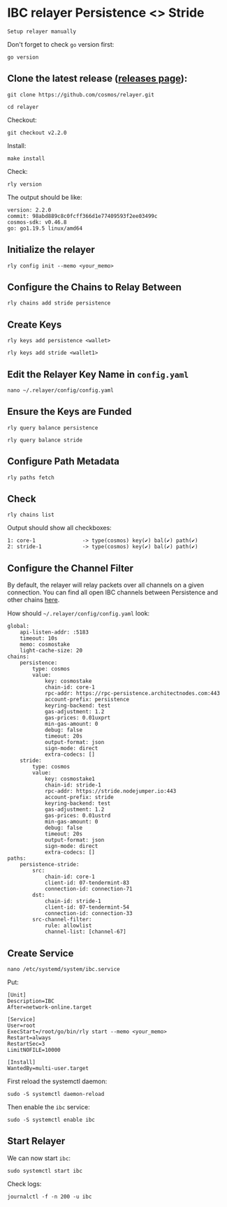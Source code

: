 # IBC relayer Persistence <> Stride
``Setup relayer manually``

Don't forget to check `go` version first:
```console
go version
```

## Clone the latest release ([releases page](https://github.com/cosmos/relayer/releases)):
```console
git clone https://github.com/cosmos/relayer.git
```
```console
cd relayer
```

Checkout:
```console
git checkout v2.2.0
```

Install:
```console
make install
```

Check:
```console
rly version
```
The output should be like:
```
version: 2.2.0
commit: 98abd889c8c0fcff366d1e77409593f2ee03499c
cosmos-sdk: v0.46.8
go: go1.19.5 linux/amd64
```

## Initialize the relayer
```console
rly config init --memo <your_memo>
```

## Configure the Chains to Relay Between
```console
rly chains add stride persistence
```

## Create Keys
```console
rly keys add persistence <wallet>
```
```console
rly keys add stride <wallet1>
```

## Edit the Relayer Key Name in `config.yaml`
```console
nano ~/.relayer/config/config.yaml
```

## Ensure the Keys are Funded
```console
rly query balance persistence
```
```console
rly query balance stride
```

## Configure Path Metadata
```console
rly paths fetch
```

## Check
```console
rly chains list
```
Output should show all checkboxes:
```
1: core-1               -> type(cosmos) key(✔) bal(✔) path(✔)
2: stride-1             -> type(cosmos) key(✔) bal(✔) path(✔)
```

## Configure the Channel Filter
By default, the relayer will relay packets over all channels on a given connection. You can find all open IBC channels between Persistence and other chains [here](https://www.mintscan.io/persistence/relayers).

How should `~/.relayer/config/config.yaml` look:
```
global:
    api-listen-addr: :5183
    timeout: 10s
    memo: cosmostake
    light-cache-size: 20
chains:
    persistence:
        type: cosmos
        value:
            key: cosmostake
            chain-id: core-1
            rpc-addr: https://rpc-persistence.architectnodes.com:443
            account-prefix: persistence
            keyring-backend: test
            gas-adjustment: 1.2
            gas-prices: 0.01uxprt
            min-gas-amount: 0
            debug: false
            timeout: 20s
            output-format: json
            sign-mode: direct
            extra-codecs: []
    stride:
        type: cosmos
        value:
            key: cosmostake1
            chain-id: stride-1
            rpc-addr: https://stride.nodejumper.io:443
            account-prefix: stride
            keyring-backend: test
            gas-adjustment: 1.2
            gas-prices: 0.01ustrd
            min-gas-amount: 0
            debug: false
            timeout: 20s
            output-format: json
            sign-mode: direct
            extra-codecs: []
paths:
    persistence-stride:
        src:
            chain-id: core-1
            client-id: 07-tendermint-83
            connection-id: connection-71
        dst:
            chain-id: stride-1
            client-id: 07-tendermint-54
            connection-id: connection-33
        src-channel-filter:
            rule: allowlist
            channel-list: [channel-67]
 ```
 ## Create Service
 ```console
 nano /etc/systemd/system/ibc.service
 ```
 Put:
 ```
[Unit]
Description=IBC
After=network-online.target

[Service]
User=root
ExecStart=/root/go/bin/rly start --memo <your_memo>
Restart=always
RestartSec=3
LimitNOFILE=10000

[Install]
WantedBy=multi-user.target
```
First reload the systemctl daemon:
```console
sudo -S systemctl daemon-reload
```
Then enable the `ibc` service:
```console
sudo -S systemctl enable ibc
```

 ## Start Relayer
 We can now start `ibc`:
```console
sudo systemctl start ibc
```
Check logs:
```console
journalctl -f -n 200 -u ibc
```
 
